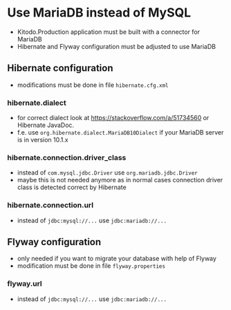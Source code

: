 # Use MariaDB instead of MySQL

* Kitodo.Production application must be built with a connector for MariaDB
* Hibernate and Flyway configuration must be adjusted to use MariaDB

## Hibernate configuration

* modifications must be done in file `hibernate.cfg.xml`

### hibernate.dialect

* for correct dialect look at https://stackoverflow.com/a/51734560 or Hibernate JavaDoc.
* f.e. use `org.hibernate.dialect.MariaDB10Dialect` if your MariaDB server is in version 10.1.x

### hibernate.connection.driver_class

* instead of `com.mysql.jdbc.Driver` use `org.mariadb.jdbc.Driver`
* maybe this is not needed anymore as in normal cases connection driver class is detected correct by Hibernate

### hibernate.connection.url

* instead of `jdbc:mysql://...` use `jdbc:mariadb://...`

## Flyway configuration

* only needed if you want to migrate your database with help of Flyway
* modification must be done in file `flyway.properties`

### flyway.url

* instead of `jdbc:mysql://...` use `jdbc:mariadb://...`
